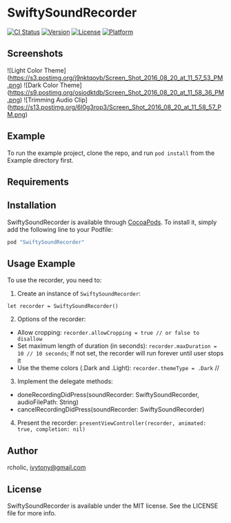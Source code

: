# SwiftySoundRecorder

[![CI Status](http://img.shields.io/travis/rcholic/SwiftySoundRecorder.svg?style=flat)](https://travis-ci.org/rcholic/SwiftySoundRecorder)
[![Version](https://img.shields.io/cocoapods/v/SwiftySoundRecorder.svg?style=flat)](http://cocoapods.org/pods/SwiftySoundRecorder)
[![License](https://img.shields.io/cocoapods/l/SwiftySoundRecorder.svg?style=flat)](http://cocoapods.org/pods/SwiftySoundRecorder)
[![Platform](https://img.shields.io/cocoapods/p/SwiftySoundRecorder.svg?style=flat)](http://cocoapods.org/pods/SwiftySoundRecorder)

## Screenshots
![Light Color Theme]
(https://s3.postimg.org/j9nktqoyb/Screen_Shot_2016_08_20_at_11_57_53_PM.png)
![Dark Color Theme]
(https://s9.postimg.org/osiodktdb/Screen_Shot_2016_08_20_at_11_58_36_PM.png)
![Trimming Audio Clip]
(https://s13.postimg.org/6l0g3rop3/Screen_Shot_2016_08_20_at_11_58_57_PM.png)

## Example

To run the example project, clone the repo, and run `pod install` from the Example directory first.

## Requirements

## Installation

SwiftySoundRecorder is available through [CocoaPods](http://cocoapods.org). To install
it, simply add the following line to your Podfile:

```ruby
pod "SwiftySoundRecorder"
```

## Usage Example
To use the recorder, you need to:
1. Create an instance of `SwiftySoundRecorder`: 
```
let recorder = SwiftySoundRecorder()
```
2. Options of the recorder:
* Allow cropping: `recorder.allowCropping = true // or false to disallow`
* Set maximum length of duration (in seconds): `recorder.maxDuration = 10 // 10 seconds`; If not set, the recorder will run forever until user stops it
* Use the theme colors (.Dark and .Light): `recorder.themeType = .Dark` // 

3. Implement the delegate methods:
- doneRecordingDidPress(soundRecorder: SwiftySoundRecorder, audioFilePath: String)
- cancelRecordingDidPress(soundRecorder: SwiftySoundRecorder)

4. Present the recorder: `presentViewController(recorder, animated: true, completion: nil)`


## Author

rcholic, ivytony@gmail.com

## License

SwiftySoundRecorder is available under the MIT license. See the LICENSE file for more info.
